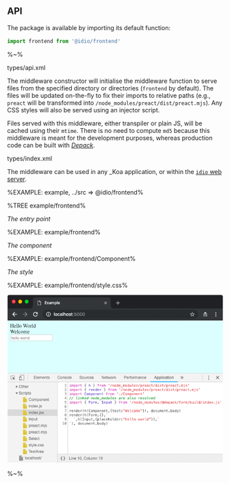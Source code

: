 ## API

The package is available by importing its default function:

```js
import frontend from '@idio/frontend'
```

%~%

<typedef name="frontEnd">types/api.xml</typedef>

The middleware constructor will initialise the middleware function to serve files from the specified directory or directories (`frontend` by default). The files will be updated on-the-fly to fix their imports to relative paths (e.g., `preact` will be transformed into `/node_modules/preact/dist/preact.mjs`). Any CSS styles will also be served using an injector script.

Files served with this middleware, either transpiler or plain JS, will be cached using their `mtime`. There is no need to compute `md5` because this middleware is meant for the development purposes, whereas production code can be built with [_Depack_](https://artdecocode.com/depack/).

<typedef>types/index.xml</typedef>

The middleware can be used in any _Koa application, or within the [`idio` web server](https://www.idio.cc).

%EXAMPLE: example, ../src => @idio/frontend%

%TREE example/frontend%

*The entry point*

%EXAMPLE: example/frontend%

*The component*

%EXAMPLE: example/frontend/Component%

*The style*

%EXAMPLE: example/frontend/style.css%

<!-- %FORK example% -->
![Chrome Example](docs/Example1.gif)

%~%